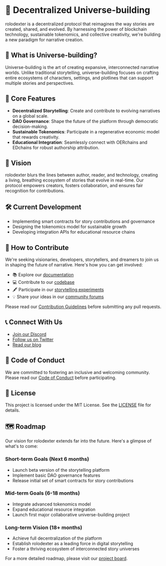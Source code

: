# 🌟 Decentralized Universe-building

rolodexter is a decentralized protocol that reimagines the way stories are created, shared, and evolved. By harnessing the power of blockchain technology, sustainable tokenomics, and collective creativity, we're building a new paradigm for narrative creation.

## 🌌 What is Universe-building?

Universe-building is the art of creating expansive, interconnected narrative worlds. Unlike traditional storytelling, universe-building focuses on crafting entire ecosystems of characters, settings, and plotlines that can support multiple stories and perspectives. 

## 🧬 Core Features

- **Decentralized Storytelling**: Create and contribute to evolving narratives on a global scale.
- **DAO Governance**: Shape the future of the platform through democratic decision-making.
- **Sustainable Tokenomics**: Participate in a regenerative economic model that rewards creativity.
- **Educational Integration**: Seamlessly connect with OERchains and EDchains for robust authorship attribution.

## 🤖 Vision

rolodexter blurs the lines between author, reader, and technology, creating a living, breathing ecosystem of stories that evolve in real-time. Our protocol empowers creators, fosters collaboration, and ensures fair recognition for contributions.

## 🛠️ Current Development

- Implementing smart contracts for story contributions and governance
- Designing the tokenomics model for sustainable growth
- Developing integration APIs for educational resource chains

## 🤝 How to Contribute

We're seeking visionaries, developers, storytellers, and dreamers to join us in shaping the future of narrative. Here's how you can get involved:

- 📚 Explore our [documentation](documentation/getting_started.md)
- 💻 Contribute to our [codebase](CONTRIBUTING.md)
- 🖋️ Participate in our [storytelling experiments](contributions/storytelling_experiments)
- 💡 Share your ideas in our [community forums](https://discord.gg/EuVn8N58jH)

Please read our [Contribution Guidelines](CONTRIBUTING.md) before submitting any pull requests.

## 📞 Connect With Us

- [Join our Discord](https://discord.gg/EuVn8N58jH)
- [Follow us on Twitter](https://x.com/joemaristela)
- [Read our blog](https://www.linkedin.com/in/rolodexter/)

## 📜 Code of Conduct

We are committed to fostering an inclusive and welcoming community. Please read our [Code of Conduct](CODE_OF_CONDUCT.md) before participating.

## 📄 License

This project is licensed under the MIT License. See the [LICENSE](LICENSE) file for details.

## 🗺️ Roadmap

Our vision for rolodexter extends far into the future. Here's a glimpse of what's to come:

### Short-term Goals (Next 6 months)
- Launch beta version of the storytelling platform
- Implement basic DAO governance features
- Release initial set of smart contracts for story contributions

### Mid-term Goals (6-18 months)
- Integrate advanced tokenomics model
- Expand educational resource integration
- Launch first major collaborative universe-building project

### Long-term Vision (18+ months)
- Achieve full decentralization of the platform
- Establish rolodexter as a leading force in digital storytelling
- Foster a thriving ecosystem of interconnected story universes

For a more detailed roadmap, please visit our [project board](https://github.com/rolodexter/rolodexter/projects).
